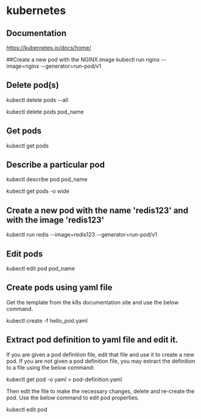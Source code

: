 # kubernetes 
## Documentation 
https://kubernetes.io/docs/home/

##Create a new pod with the NGINX image
kubectl run nginx --image=nginx --generator=run-pod/v1

## Delete pod(s)
kubectl delete pods --all

kubectl delete pods pod_name

## Get pods
kubectl get pods

## Describe a particular pod 
kubectl describe pod pod_name

kubectl get pods -o wide 

## Create a new pod with the name 'redis123' and with the image 'redis123'
kubectl run redis --image=redis123 --generator=run-pod/v1

## Edit pods
kubectl edit pod pod_name

## Create pods using yaml file
Get the template from the k8s documentation site and use the below command.
     
kubectl create -f hello_pod.yaml

## Extract pod definition to yaml file and edit it.

If you are given a pod definition file, edit that file and use it to create a new pod. If you are not given a pod definition file, you may extract the definition to a file using the below command:

kubectl get pod <pod-name> -o yaml > pod-definition.yaml

Then edit the file to make the necessary changes, delete and re-create the pod.
Use the below command to edit pod properties.
 
kubectl edit pod <pod-name> 
    